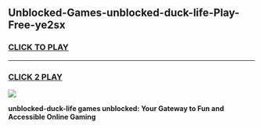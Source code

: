 
## Unblocked-Games-unblocked-duck-life-Play-Free-ye2sx
<h3>
<a href="https://premium76.site?title=unblocked-duck-life&ref=23A">CLICK TO PLAY</a></h3>
<hr>

<h3>
<a href="https://premium76.site?title=unblocked-duck-life&ref=23A">CLICK 2 PLAY</a>
  
</h3>

<a href="https://premium76.site?title=unblocked-duck-life&ref=23A"><img src="https://clearcache.store/games.png"></a>


**unblocked-duck-life games unblocked: Your Gateway to Fun and Accessible Online Gaming**

